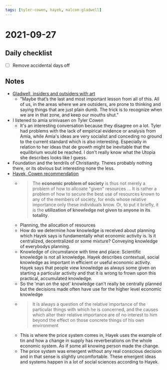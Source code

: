 ```yaml
---
tags: [tyler-cowen, hayek, malcom-gladwell]
---
```

# 2021-09-27

## Daily checklist

* [ ] Remove accidental days off

## Notes

* [Gladwell, insiders and outsiders with art](https://malcolmgladwell.bulletin.com/224534839714566/)
    * "Maybe that’s the last and most important lesson from all of this. All of us, in the areas where we are outsiders, are
      prone to thinking and saying things that are just plain dumb. The trick is to recognize when we are in that zone, and
      keep our mouths shut."
* I listened to amia srinivasen on Tyler Cowen
    * It's an interesting conversation because they disagree on a lot. Tyler had problems with the lack of empirical
      evidence or analysis from Amia, while Amia's ideas are very socialist and conceding no ground to the current standard
      which is also interesting. Especially in relation to her ideas that de growth might be inevitable that the equilibrium
      would be reached. I don't really know what the Utopia she describes looks like I guess.
* Foundation and the tendrils of Christianity. Theres probably nothing there, or its obvious but interesting none the
  less.
* [Hayek, Cowen recommendation]()
    * > The __economic problem of society__ is thus not merely a problem of how to allcoate "given" resources ... It is
      rather a problem of how to secure the best use of resources known to any of the members of society, for ends whose
      relative importance only these individuals know. Or, to put it briefly, it is the
      __utilization of knowledge not given to anyone in its totality__.
    * Planning, the allocation of resources
    * How do we determine how knowledge is received about planning which Hayek says is fundamentally what economic
      activity is. Is it centralized, decentralized or some mixture? Conveying knowledge of everybodys planning.
    * Knowledge of circumstance with time and place: Scientific knowledge is not all knowledge. Hayek describes
      contextual, social knowledge as important in efficient or useful economic activity. Hayek says that people view
      knowledge as always some given on starting a particular activity and that it is wrong to frown upon this
      practical, accumulated knowledge.
    * So the 'man on the spot' knowledge can't really be centrally planned but the decisions made often have use for the
      higher level economic knowledge
    * > It is always a question of the relative importance of the particular things with which he is concerned, and the
      causes which alter their relative importance are of no interest to him beyond the effect on those concrete things
      of his own environment
    * This is where the price system comes in, Hayek uses the example of tin and how a change in supply has
      reverberations on the whole economic system. As if some all knowing person made the change.
    * The price system was emergent without any real conscious decision and in that sense is slightly uncomfortable.
      These emergent ideas and systems happen in a lot of social sciences according to Hayek.
